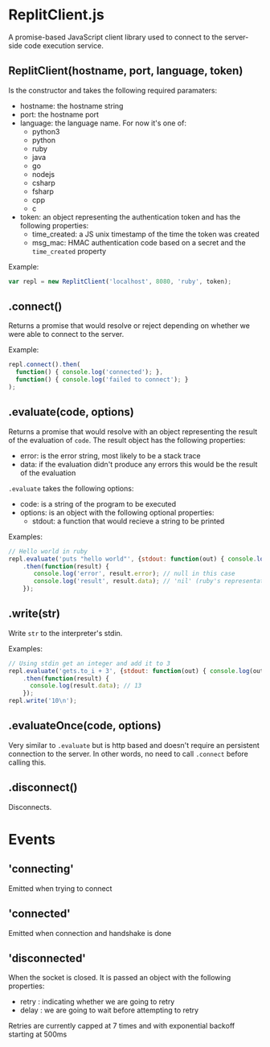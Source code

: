 # ReplitClient.js

A promise-based JavaScript client library used to connect to the server-side code execution service.

## ReplitClient(hostname, port, language, token)

Is the constructor and takes the following required paramaters:

* hostname: the hostname string
* port: the hostname port
* language: the language name. For now it's one of:
  * python3
  * python
  * ruby
  * java
  * go
  * nodejs
  * csharp
  * fsharp
  * cpp
  * c
* token: an object representing the authentication token and has the following properties:
  * time_created: a JS unix timestamp of the time the token was created
  * msg_mac: HMAC authentication code based on a secret and the `time_created` property

Example:

```js
var repl = new ReplitClient('localhost', 8080, 'ruby', token);
```

## .connect()

Returns a promise that would resolve or reject depending on whether we were able to connect to the server.

Example:

```js
repl.connect().then(
  function() { console.log('connected'); },
  function() { console.log('failed to connect'); }
);
```

## .evaluate(code, options)

Returns a promise that would resolve with an object representing the result of the evaluation of `code`. The result object has the following properties:

* error: is the error string, most likely to be a stack trace
* data: if the evaluation didn't produce any errors this would be the result of the evaluation

`.evaluate` takes the following options:
* code: is a string of the program to be executed
* options: is an object with the following optional properties:
  * stdout: a function that would recieve a string to be printed

Examples:

```js
// Hello world in ruby
repl.evaluate('puts "hello world"', {stdout: function(out) { console.log(out); }})
    .then(function(result) {
       console.log('error', result.error); // null in this case
       console.log('result', result.data); // 'nil' (ruby's representation for null)
    });
```

## .write(str)

Write `str` to the interpreter's stdin.

Examples:

```js
// Using stdin get an integer and add it to 3
repl.evaluate('gets.to_i + 3', {stdout: function(out) { console.log(out); }})
    .then(function(result) {
      console.log(result.data); // 13
    });
repl.write('10\n');
```

## .evaluateOnce(code, options)

Very similar to `.evaluate` but is http based and doesn't require an persistent connection to the server. In other words, no need to call `.connect` before calling this. 

## .disconnect()

Disconnects.

# Events

## 'connecting'

Emitted when trying to connect

## 'connected'

Emitted when connection and handshake is done

## 'disconnected'

When the socket is closed. It is passed an object with the following properties:

* retry <boolean>: indicating whether we are going to retry
* delay <milliseconds>: we are going to wait before attempting to retry

Retries are currently capped at 7 times and with exponential backoff starting at 500ms
